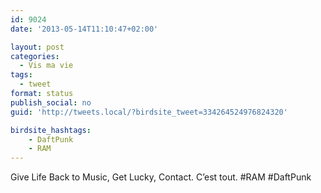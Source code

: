 ```yaml
---
id: 9024
date: '2013-05-14T11:10:47+02:00'

layout: post
categories:
  - Vis ma vie
tags:
  - tweet
format: status
publish_social: no
guid: 'http://tweets.local/?birdsite_tweet=334264524976824320'

birdsite_hashtags:
    - DaftPunk
    - RAM
---
```


Give Life Back to Music, Get Lucky, Contact. C’est tout. #RAM #DaftPunk